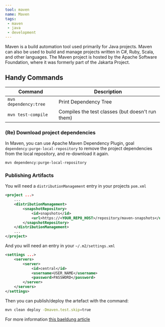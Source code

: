 ```yaml
---
tool: maven
name: Maven
tags:
 - maven
 - java
 - development
--- 
```


Maven is a build automation tool used primarily for Java projects. Maven can also be used to build and manage projects written in C#, Ruby, Scala, and other languages. The Maven project is hosted by the Apache Software Foundation, where it was formerly part of the Jakarta Project.
<!--more-->
## Handy Commands

| Command | Description |
| ----  | ---- |
| `mvn dependency:tree` | Print Dependency Tree |
| `mvn test-compile` | Compiles the test classes (but doesn't run them) | 


### (Re) Download project dependencies

In Maven, you can use Apache Maven Dependency Plugin, goal `dependency:purge-local-repository` to remove the project dependencies from the local repository, and re-download it again.

``` sh
mvn dependency:purge-local-repository
```

### Publishing Artifacts

You will need a `distributionManagement` entry in your projects `pom.xml`

```xml
<project ...>
    ...
    <distributionManagement>
        <snapshotRepository>
            <id>snapshots</id>
            <url>https://<YOUR_REPO_HOST>/repository/maven-snapshots</url>
        </snapshotRepository>
    </distributionManagement>
    ...
</project>
```

And you will need an entry in your `~/.m2/settings.xml`

```xml
<settings ...>
    <servers>
        <server>
            <id>central</id>
            <username>USER_NAME</username>
            <password>PASSWORD</password>
        </server>
    </servers>
</settings>
```

Then you can publish/deploy the artefact with the command:

```sh
mvn clean deploy -Dmaven.test.skip=true
```

For more information [this baeldung article](https://www.baeldung.com/maven-deploy-nexus)

